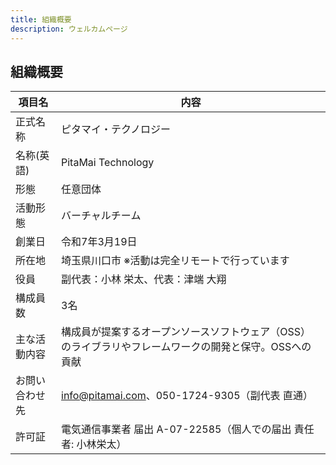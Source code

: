 ```yaml
---
title: 組織概要
description: ウェルカムページ
---
```


## 組織概要

| 項目名     | 内容                                                     |
|---------|--------------------------------------------------------|
| 正式名称    | ピタマイ・テクノロジー                                            |
| 名称(英語)  | PitaMai Technology                                     |
| 形態      | 任意団体                                                   |
| 活動形態    | バーチャルチーム                                               |
| 創業日     | 令和7年3月19日                                              |
| 所在地     | 埼玉県川口市 ※活動は完全リモートで行っています                                                |
| 役員      | 副代表：小林 栄太、代表：津端 大翔                                     |
| 構成員数    | 3名                                                     |
| 主な活動内容  | 構成員が提案するオープンソースソフトウェア（OSS）のライブラリやフレームワークの開発と保守。OSSへの貢献 |
| お問い合わせ先 | info@pitamai.com、050-1724-9305（副代表 直通）                 |
| 許可証     | 電気通信事業者 届出 A-07-22585（個人での届出 責任者: 小林栄太）                |
